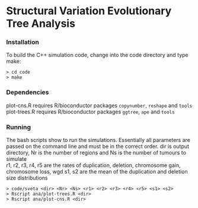 Structural Variation Evolutionary Tree Analysis
=============

### Installation
To build the C++ simulation code, change into the code directory and type make:
```shell
> cd code
> make
```
  
### Dependencies
plot-cns.R requires R/bioconductor packages `copynumber`, `reshape` and `tools`  
plot-trees.R requires R/bioconductor packages `ggtree`, `ape` and `tools`

### Running
The bash scripts show to run the simulations. Essentially all parameters are passed on the command line and must be in the correct order.
dir is output directory, Nr is the number of regions and Ns is the number of tumours to simulate  
r1, r2, r3, r4, r5 are the rates of duplication, deletion, chromosome gain, chromosome loss, wgd
s1, s2 are the mean of the duplication and deletion size distributions

```shell
> code/sveta <dir> <Nr> <Ns> <r1> <r2> <r3> <r4> <r5> <s1> <s2>
> Rscript ana/plot-trees.R <dir>
> Rscript ana/plot-cns.R <dir>
```